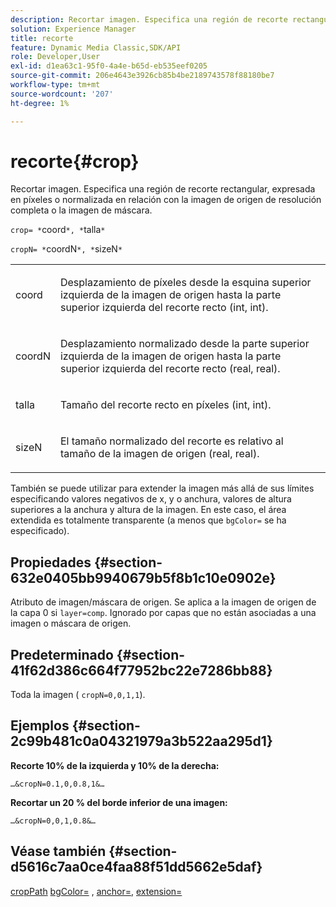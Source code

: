 ```yaml
---
description: Recortar imagen. Especifica una región de recorte rectangular, expresada en píxeles o normalizada en relación con la imagen de origen de resolución completa o la imagen de máscara.
solution: Experience Manager
title: recorte
feature: Dynamic Media Classic,SDK/API
role: Developer,User
exl-id: d1ea63c1-95f0-4a4e-b65d-eb535eef0205
source-git-commit: 206e4643e3926cb85b4be2189743578f88180be7
workflow-type: tm+mt
source-wordcount: '207'
ht-degree: 1%

---
```


# recorte{#crop}

Recortar imagen. Especifica una región de recorte rectangular, expresada en píxeles o normalizada en relación con la imagen de origen de resolución completa o la imagen de máscara.

`crop= *`coord`*, *`talla`*`

`cropN= *`coordN`*, *`sizeN`*`

<table id="simpletable_472A9AD67AA64419B0877B0535F8B14A"> 
 <tr class="strow"> 
  <td class="stentry"> <p><span class="codeph"> <span class="varname"> coord</span></span> </p> </td> 
  <td class="stentry"> <p>Desplazamiento de píxeles desde la esquina superior izquierda de la imagen de origen hasta la parte superior izquierda del recorte recto (int, int). </p></td> 
 </tr> 
 <tr class="strow"> 
  <td class="stentry"> <p><span class="codeph"> <span class="varname"> coordN</span></span> </p> </td> 
  <td class="stentry"> <p>Desplazamiento normalizado desde la parte superior izquierda de la imagen de origen hasta la parte superior izquierda del recorte recto (real, real). </p></td> 
 </tr> 
 <tr class="strow"> 
  <td class="stentry"> <p><span class="codeph"> <span class="varname"> talla</span></span> </p></td> 
  <td class="stentry"> <p>Tamaño del recorte recto en píxeles (int, int). </p></td> 
 </tr> 
 <tr class="strow"> 
  <td class="stentry"> <p><span class="codeph"> <span class="varname"> sizeN</span></span> </p></td> 
  <td class="stentry"> <p>El tamaño normalizado del recorte es relativo al tamaño de la imagen de origen (real, real). </p></td> 
 </tr> 
</table>

También se puede utilizar para extender la imagen más allá de sus límites especificando valores negativos de x, y o anchura, valores de altura superiores a la anchura y altura de la imagen. En este caso, el área extendida es totalmente transparente (a menos que `bgColor=` se ha especificado).

## Propiedades {#section-632e0405bb9940679b5f8b1c10e0902e}

Atributo de imagen/máscara de origen. Se aplica a la imagen de origen de la capa 0 si `layer=comp`. Ignorado por capas que no están asociadas a una imagen o máscara de origen.

## Predeterminado {#section-41f62d386c664f77952bc22e7286bb88}

Toda la imagen ( `cropN=0,0,1,1`).

## Ejemplos {#section-2c99b481c0a04321979a3b522aa295d1}

**Recorte 10% de la izquierda y 10% de la derecha:**

`…&cropN=0.1,0,0.8,1&…`

**Recortar un 20 % del borde inferior de una imagen:**

`…&cropN=0,0,1,0.8&…`

## Véase también {#section-d5616c7aa0ce4faa88f51dd5662e5daf}

[cropPath](/help/aem-is-ir-api/is-api/http-ref/image-serving-api-ref/c-http-protocol-reference/c-command-reference/r-croppath.md) [bgColor=](../../../../../is-api/http-ref/image-serving-api-ref/c-http-protocol-reference/c-command-reference/r-bgcolor.md#reference-441371ba4ef54fe781887c5ae448f6ab) , [anchor=](../../../../../is-api/http-ref/image-serving-api-ref/c-http-protocol-reference/c-command-reference/r-anchor.md#reference-6661e548ab284b82828d8d94c8ddeb7c), [extension=](../../../../../is-api/http-ref/image-serving-api-ref/c-http-protocol-reference/c-command-reference/r-extend.md#reference-7e9156beb285459d830e2d56782a74ac)
